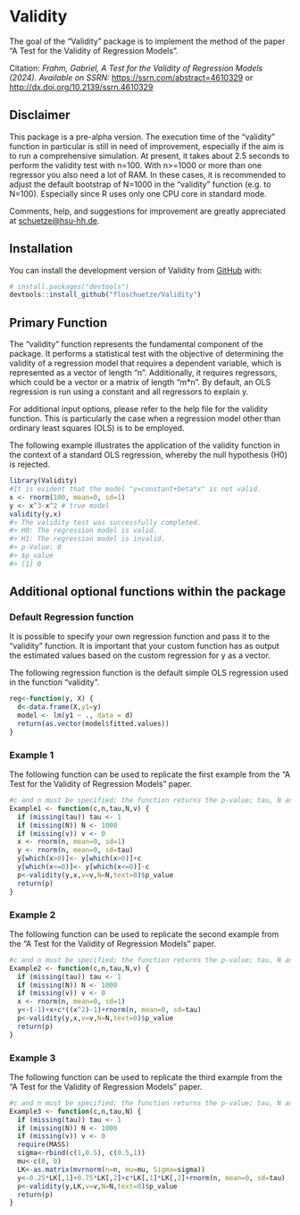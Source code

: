 
<!-- README.md is generated from README.Rmd. Please edit that file -->

# Validity

<!-- badges: start -->
<!-- badges: end -->

The goal of the “Validity” package is to implement the method of the
paper “A Test for the Validity of Regression Models”.

Citation: *Frahm, Gabriel, A Test for the Validity of Regression Models
(2024). Available on SSRN:* <https://ssrn.com/abstract=4610329> or
<http://dx.doi.org/10.2139/ssrn.4610329>

## Disclaimer

This package is a pre-alpha version. The execution time of the
“validity” function in particular is still in need of improvement,
especially if the aim is to run a comprehensive simulation. At present,
it takes about 2.5 seconds to perform the validity test with n=100. With
n\>=1000 or more than one regressor you also need a lot of RAM. In these
cases, it is recommended to adjust the default bootstrap of N=1000 in
the “validity” function (e.g. to N=100). Especially since R uses only
one CPU core in standard mode.

Comments, help, and suggestions for improvement are greatly appreciated
at [schuetze@hsu-hh.de](schuetze@hsu-hh.de).

## Installation

You can install the development version of Validity from
[GitHub](https://github.com/) with:

``` r
# install.packages("devtools")
devtools::install_github("floschuetze/Validity")
```

## Primary Function

The “validity” function represents the fundamental component of the
package. It performs a statistical test with the objective of
determining the validity of a regression model that requires a dependent
variable, which is represented as a vector of length “n”. Additionally,
it requires regressors, which could be a vector or a matrix of length
“m\*n”. By default, an OLS regression is run using a constant and all
regressors to explain y.

For additional input options, please refer to the help file for the
validity function. This is particularly the case when a regression model
other than ordinary least squares (OLS) is to be employed.

The following example illustrates the application of the validity
function in the context of a standard OLS regression, whereby the null
hypothesis (H0) is rejected.

``` r
library(Validity)
#It is evident that the model "y=constant+beta*x" is not valid.
x <- rnorm(100, mean=0, sd=1)
y <- x^3-x^2 # true model
validity(y,x) 
#> The validity test was successfully completed. 
#> H0: The regression model is valid. 
#> H1: The regression model is invalid. 
#> p-Value: 0
#> $p_value
#> [1] 0
```

## Additional optional functions within the package

### Default Regression function

It is possible to specify your own regression function and pass it to
the “validity” function. It is important that your custom function has
as output the estimated values based on the custom regression for y as a
vector.

The following regression function is the default simple OLS regression
used in the function “validity”.

``` r
reg<-function(y, X) {
  d<-data.frame(X,y1=y)
  model <- lm(y1 ~ ., data = d)
  return(as.vector(model$fitted.values))
}
```

### Example 1

The following function can be used to replicate the first example from
the “A Test for the Validity of Regression Models” paper.

``` r
#c and n must be specified; the function returns the p-value; tau, N and v is optional
Example1 <- function(c,n,tau,N,v) {
  if (missing(tau)) tau <- 1
  if (missing(N)) N <- 1000
  if (missing(v)) v <- 0
  x <- rnorm(n, mean=0, sd=1)
  y <- rnorm(n, mean=0, sd=tau)
  y[which(x>0)]<- y[which(x>0)]+c
  y[which(x<=0)]<- y[which(x<=0)]-c
  p<-validity(y,x,v=v,N=N,text=0)$p_value
  return(p)
}
```

### Example 2

The following function can be used to replicate the second example from
the “A Test for the Validity of Regression Models” paper.

``` r
#c and n must be specified; the function returns the p-value; tau, N and v is optional
Example2 <- function(c,n,tau,N,v) {
  if (missing(tau)) tau <- 1
  if (missing(N)) N <- 1000
  if (missing(v)) v <- 0
  x <- rnorm(n, mean=0, sd=1)
  y<-(-1)+x+c*((x^2)-1)+rnorm(n, mean=0, sd=tau)
  p<-validity(y,x,v=v,N=N,text=0)$p_value
  return(p)
}
```

### Example 3

The following function can be used to replicate the third example from
the “A Test for the Validity of Regression Models” paper.

``` r
#c and n must be specified; the function returns the p-value; tau, N and v is optional
Example3 <- function(c,n,tau,N) {
  if (missing(tau)) tau <- 1
  if (missing(N)) N <- 1000
  if (missing(v)) v <- 0
  require(MASS)
  sigma<-rbind(c(1,0.5), c(0.5,1))
  mu<-c(0, 0) 
  LK<-as.matrix(mvrnorm(n=n, mu=mu, Sigma=sigma))
  y<-0.25*LK[,1]+0.75*LK[,2]+c*LK[,1]*LK[,2]+rnorm(n, mean=0, sd=tau)
  p<-validity(y,LK,v=v,N=N,text=0)$p_value
  return(p)
}
```
